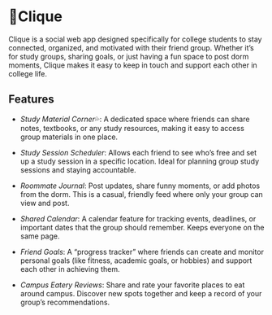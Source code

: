# 🚀Clique

Clique is a social web app designed specifically for college students to stay connected, organized, and motivated with their friend group. Whether it’s for study groups, sharing goals, or just having a fun space to post dorm moments, Clique makes it easy to keep in touch and support each other in college life.

## Features

- *Study Material Corner*💦: A dedicated space where friends can share notes, textbooks, or any study resources, making it easy to access group materials in one place.
  
- *Study Session Scheduler*: Allows each friend to see who’s free and set up a study session in a specific location. Ideal for planning group study sessions and staying accountable.
  
- *Roommate Journal*: Post updates, share funny moments, or add photos from the dorm. This is a casual, friendly feed where only your group can view and post.

- *Shared Calendar*: A calendar feature for tracking events, deadlines, or important dates that the group should remember. Keeps everyone on the same page.
  
- *Friend Goals*: A “progress tracker” where friends can create and monitor personal goals (like fitness, academic goals, or hobbies) and support each other in achieving them.
  
- *Campus Eatery Reviews*: Share and rate your favorite places to eat around campus. Discover new spots together and keep a record of your group’s recommendations.
